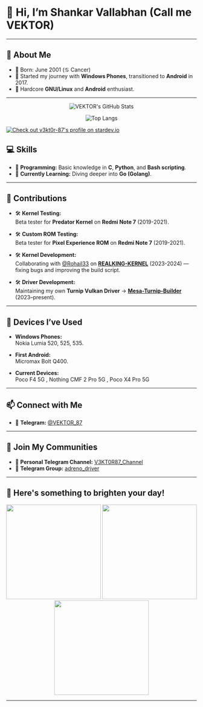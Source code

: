 # 👋 Hi, I’m Shankar Vallabhan (Call me **VEKTOR**)

---
## 🌟 About Me
- 📅 Born: June 2001 (♋ Cancer)
- 📱 Started my journey with **Windows Phones**, transitioned to **Android** in 2017.
- 🐧 Hardcore **GNU/Linux** and **Android** enthusiast.

---

<div align="center">

![VEKTOR's GitHub Stats](https://github-readme-stats.vercel.app/api?username=v3kt0r-87&show_icons=true&theme=tokyonight&hide_border=true&border_radius=10)

![Top Langs](https://github-readme-stats.vercel.app/api/top-langs/?username=v3kt0r-87&layout=compact&theme=tokyonight&hide_border=true&border_radius=10)

</div>


<a href="https://stardev.io/developers/v3kt0r-87"><img alt="Check out v3kt0r-87&apos;s profile on stardev.io" src="https://stardev.io/developers/v3kt0r-87/badge/languages/country.svg" /></a>


## 💻 Skills
- 🔹 **Programming:** Basic knowledge in **C**, **Python**, and **Bash scripting**.
- 🔹 **Currently Learning:** Diving deeper into **Go (Golang)**.

---

## 🔬 Contributions
- 🛠 **Kernel Testing:**  
  Beta tester for **Predator Kernel** on **Redmi Note 7** (2019-2021).

- 🛠 **Custom ROM Testing:**  
  Beta tester for **Pixel Experience ROM** on **Redmi Note 7** (2019-2021).

- 🛠 **Kernel Development:**  
  Collaborating with [@Rohail33](https://github.com/Rohail33) on [**REALKING-KERNEL**](https://github.com/v3kt0r-87/kernel_xiaomi_sm8250) (2023-2024) — fixing bugs and improving the build script.

- 🛠 **Driver Development:**  
  Maintaining my own **Turnip Vulkan Driver** → [**Mesa-Turnip-Builder**](https://github.com/v3kt0r-87/Mesa-Turnip-Builder) (2023–present).

---

## 📱 Devices I’ve Used
- **Windows Phones:**  
  Nokia Lumia 520, 525, 535.

- **First Android:**  
  Micromax Bolt Q400.

- **Current Devices:**  
  Poco F4 5G , Nothing CMF 2 Pro 5G , Poco X4 Pro 5G

---

## 📫 Connect with Me
- 📲 **Telegram:** [@VEKTOR_87](https://t.me/VEKTOR_87)

---

## 🌟 Join My Communities
- 📢 **Personal Telegram Channel:** [V3KT0R87_Channel](https://t.me/V3KT0R87_Channel)
- 💾 **Telegram Group:** [adreno_driver](https://t.me/adreno_driver_support_group)

---

## 🎉 Here's something to brighten your day!

<div align="center">
  <img src="https://media1.tenor.com/m/N_OpRO_zqkQAAAAC/arch-arch-linux.gif" width="250" />
  <img src="https://media.tenor.com/zR7DSqJTks0AAAAi/linux-tux.gif" width="250" />
  <img src="https://media.tenor.com/S61VCO73mOAAAAAj/linux-tux.gif" width="250" />
</div>

---
<!---
v3kt0r-87/v3kt0r-87 is a ✨ special ✨ repository because its `README.md` (this file) appears on your GitHub profile.
You can click the Preview link to take a look at your changes.
--->
